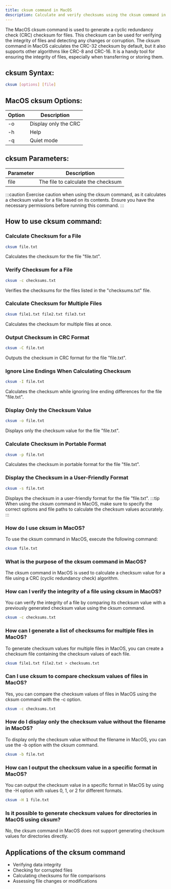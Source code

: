 ```yaml
---
title: cksum command in MacOS
description: Calculate and verify checksums using the cksum command in MacOS. Learn how to use this command for file integrity verification.
---
```


The MacOS cksum command is used to generate a cyclic redundancy check (CRC) checksum for files. This checksum can be used for verifying the integrity of files and detecting any changes or corruption. The cksum command in MacOS calculates the CRC-32 checksum by default, but it also supports other algorithms like CRC-8 and CRC-16. It is a handy tool for ensuring the integrity of files, especially when transferring or storing them.
## cksum Syntax:
```bash
cksum [options] [file]
```

## MacOS cksum Options:
| Option  | Description                     |
|---------|---------------------------------|
| -o      | Display only the CRC             |
| -h      | Help                            |
| -q      | Quiet mode                      |

## cksum Parameters:
| Parameter | Description                         |
|-----------|-------------------------------------|
| file      | The file to calculate the checksum  |

:::caution
Exercise caution when using the cksum command, as it calculates a checksum value for a file based on its contents. Ensure you have the necessary permissions before running this command.
:::
## How to use cksum command:
### Calculate Checksum for a File
```bash
cksum file.txt
```
Calculates the checksum for the file "file.txt".

### Verify Checksum for a File
```bash
cksum -c checksums.txt
```
Verifies the checksums for the files listed in the "checksums.txt" file.

### Calculate Checksum for Multiple Files
```bash
cksum file1.txt file2.txt file3.txt
```
Calculates the checksum for multiple files at once.

### Output Checksum in CRC Format
```bash
cksum -C file.txt
```
Outputs the checksum in CRC format for the file "file.txt".

### Ignore Line Endings When Calculating Checksum
```bash
cksum -I file.txt
```
Calculates the checksum while ignoring line ending differences for the file "file.txt".

### Display Only the Checksum Value
```bash
cksum -o file.txt
```
Displays only the checksum value for the file "file.txt".

### Calculate Checksum in Portable Format
```bash
cksum -p file.txt
```
Calculates the checksum in portable format for the file "file.txt".

### Display the Checksum in a User-Friendly Format
```bash
cksum -s file.txt
```
Displays the checksum in a user-friendly format for the file "file.txt".
:::tip
When using the cksum command in MacOS, make sure to specify the correct options and file paths to calculate the checksum values accurately.
:::

### How do I use cksum in MacOS?
To use the cksum command in MacOS, execute the following command:
```bash
cksum file.txt
```

### What is the purpose of the cksum command in MacOS?
The cksum command in MacOS is used to calculate a checksum value for a file using a CRC (cyclic redundancy check) algorithm.

### How can I verify the integrity of a file using cksum in MacOS?
You can verify the integrity of a file by comparing its checksum value with a previously generated checksum value using the cksum command.

```bash
cksum -c checksums.txt
```

### How can I generate a list of checksums for multiple files in MacOS?
To generate checksum values for multiple files in MacOS, you can create a checksum file containing the checksum values of each file.

```bash
cksum file1.txt file2.txt > checksums.txt
```

### Can I use cksum to compare checksum values of files in MacOS?
Yes, you can compare the checksum values of files in MacOS using the cksum command with the -c option.

```bash
cksum -c checksums.txt
```

### How do I display only the checksum value without the filename in MacOS?
To display only the checksum value without the filename in MacOS, you can use the -b option with the cksum command.

```bash
cksum -b file.txt
```

### How can I output the checksum value in a specific format in MacOS?
You can output the checksum value in a specific format in MacOS by using the -H option with values 0, 1, or 2 for different formats.

```bash
cksum -H 1 file.txt
```

### Is it possible to generate checksum values for directories in MacOS using cksum?
No, the cksum command in MacOS does not support generating checksum values for directories directly. 


## Applications of the cksum command

- Verifying data integrity
- Checking for corrupted files
- Calculating checksums for file comparisons
- Assessing file changes or modifications